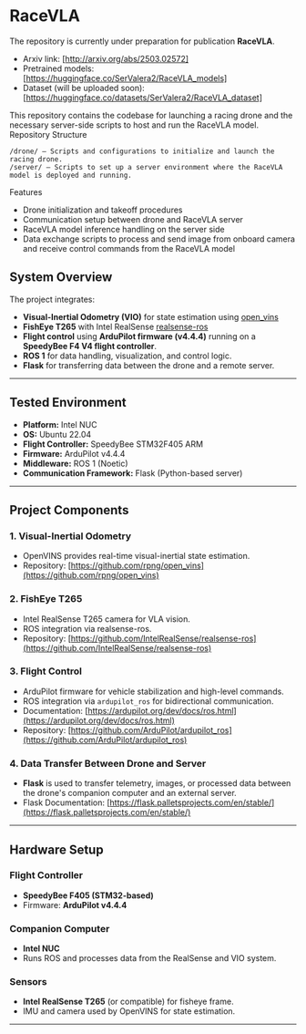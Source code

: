 # RaceVLA

The repository is currently under preparation for publication **RaceVLA**. 

- Arxiv link: [http://arxiv.org/abs/2503.02572]
- Pretrained models: [https://huggingface.co/SerValera2/RaceVLA_models]
- Dataset (will be uploaded soon): [https://huggingface.co/datasets/SerValera2/RaceVLA_dataset]

This repository contains the codebase for launching a racing drone and the necessary server-side scripts to host and run the RaceVLA model.
Repository Structure

    /drone/ — Scripts and configurations to initialize and launch the racing drone.
    /server/ — Scripts to set up a server environment where the RaceVLA model is deployed and running.

Features

- Drone initialization and takeoff procedures
- Communication setup between drone and RaceVLA server
- RaceVLA model inference handling on the server side
- Data exchange scripts to process and send image from onboard camera and receive control commands from the RaceVLA model

## System Overview

The project integrates:

- **Visual-Inertial Odometry (VIO)** for state estimation using [open_vins](https://github.com/rpng/open_vins)
- **FishEye T265** with Intel RealSense [realsense-ros](https://github.com/IntelRealSense/realsense-ros)
- **Flight control** using **ArduPilot firmware (v4.4.4)** running on a **SpeedyBee F4 V4 flight controller**.
- **ROS 1** for data handling, visualization, and control logic.
- **Flask** for transferring data between the drone and a remote server.
---

## Tested Environment

- **Platform:** Intel NUC
- **OS:** Ubuntu 22.04
- **Flight Controller:** SpeedyBee STM32F405 ARM
- **Firmware:** ArduPilot v4.4.4
- **Middleware:** ROS 1 (Noetic)
- **Communication Framework:** Flask (Python-based server)

---

## Project Components

### 1. Visual-Inertial Odometry
- OpenVINS provides real-time visual-inertial state estimation.
- Repository: [https://github.com/rpng/open_vins](https://github.com/rpng/open_vins)

### 2. FishEye T265
- Intel RealSense T265 camera for VLA vision.
- ROS integration via realsense-ros.
- Repository: [https://github.com/IntelRealSense/realsense-ros](https://github.com/IntelRealSense/realsense-ros)

### 3. Flight Control
- ArduPilot firmware for vehicle stabilization and high-level commands.
- ROS integration via `ardupilot_ros` for bidirectional communication.
- Documentation: [https://ardupilot.org/dev/docs/ros.html](https://ardupilot.org/dev/docs/ros.html)
- Repository: [https://github.com/ArduPilot/ardupilot_ros](https://github.com/ArduPilot/ardupilot_ros)

### 4. Data Transfer Between Drone and Server
- **Flask** is used to transfer telemetry, images, or processed data between the drone's companion computer and an external server.
- Flask Documentation: [https://flask.palletsprojects.com/en/stable/](https://flask.palletsprojects.com/en/stable/)

---

## Hardware Setup

### Flight Controller
- **SpeedyBee F405 (STM32-based)**
- Firmware: **ArduPilot v4.4.4**

### Companion Computer
- **Intel NUC**
- Runs ROS and processes data from the RealSense and VIO system.

### Sensors
- **Intel RealSense T265** (or compatible) for fisheye frame.
- IMU and camera used by OpenVINS for state estimation.

---

